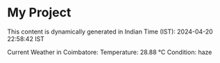 # My Project

This content is dynamically generated in Indian Time (IST): 2024-04-20 22:58:42 IST


Current Weather in Coimbatore:
Temperature: 28.88 °C
Condition: haze

